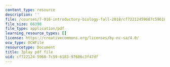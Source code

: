 ```yaml
---
content_type: resource
description: ''
file: /courses/7-016-introductory-biology-fall-2018/cf72212459687c59618397686c3f47df_apP5SWitnyw.pdf
file_size: 66398
file_type: application/pdf
learning_resource_types: []
license: https://creativecommons.org/licenses/by-nc-sa/4.0/
ocw_type: OCWFile
resourcetype: Document
title: 3play pdf file
uid: cf722124-5968-7c59-6183-97686c3f47df
---
```

